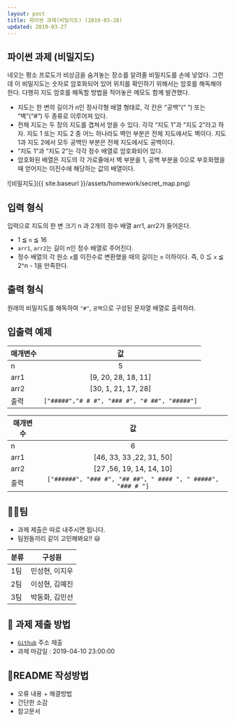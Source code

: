 ```yaml
---
layout: post
title: 파이썬 과제(비밀지도) (2019-03-28)
updated: 2019-03-27
---
```


## 파이썬 과제 (비밀지도)

네오는 평소 프로도가 비상금을 숨겨놓는 장소를 알려줄 비밀지도를 손에 넣었다. 그런데 이 비밀지도는 숫자로 암호화되어 있어 위치를 확인하기 위해서는 암호를 해독해야 한다. 다행히 지도 암호를 해독할 방법을 적어놓은 메모도 함께 발견했다.

- 지도는 한 변의 길이가 n인 정사각형 배열 형태로, 각 칸은 “공백”(“ “) 또는 “벽”(“#”) 두 종류로 이루어져 있다.
- 전체 지도는 두 장의 지도를 겹쳐서 얻을 수 있다. 각각 “지도 1”과 “지도 2”라고 하자. 지도 1 또는 지도 2 중 어느 하나라도 벽인 부분은 전체 지도에서도 벽이다. 지도 1과 지도 2에서 모두 공백인 부분은 전체 지도에서도 공백이다.
- “지도 1”과 “지도 2”는 각각 정수 배열로 암호화되어 있다.
- 암호화된 배열은 지도의 각 가로줄에서 벽 부분을 1, 공백 부분을 0으로 부호화했을 때 얻어지는 이진수에 해당하는 값의 배열이다.

![비밀지도]({{ site.baseurl }}/assets/homework/secret_map.png)

## 입력 형식

입력으로 지도의 한 변 크기 n 과 2개의 정수 배열 arr1, arr2가 들어온다.

- 1 ≦ `n` ≦ 16
- `arr1`, `arr2`는 길이 n인 정수 배열로 주어진다.
- 정수 배열의 각 원소 `x`를 이진수로 변환했을 때의 길이는 `n` 이하이다. 즉, 0 ≦ `x` ≦ 2^n - 1을 만족한다.

## 출력 형식

원래의 비밀지도를 해독하여 `"#"`, `공백`으로 구성된 문자열 배열로 출력하라.

## 입출력 예제


|  매개변수|값|
| ------------- |:-------------:|
|  n| 5|
|  arr1| [9, 20, 28, 18, 11]|
|  arr2| [30, 1, 21, 17, 28]|
|  출력| `["#####","# # #", "### #", "# ##", "#####"]`|


|  매개변수|값|
| ------------- |:-------------:|
|  n| 6|
|  arr1| [46, 33, 33 ,22, 31, 50]|
|  arr2| [27 ,56, 19, 14, 14, 10]|
|  출력| `["######", "### #", "## ##", " #### ", " #####", "### # "]`|

## 💃🕺팀
- 과제 제출은 따로 내주시면 됩니다.
- 팀원들끼리 같이 고민해봐요!! 😃

| 	분류	| 구성원   |
| :----- | :-----------: |
| 1팀 | 민성현, 이지우 |
| 2팀 | 이성현, 김예진 |
| 3팀 | 박동화, 김민선 |


## 📝 과제 제출 방법

- [`Github`](https://github.com) 주소 제출
- 과제 마감일 : 2019-04-10 23:00:00


## 📄README 작성방법

- 오류 내용 + 해결방법
- 간단한 소감
- 참고문서
